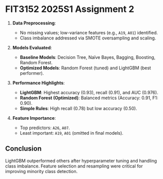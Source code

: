 # FIT3152 2025S1 Assignment 2

1. **Data Preprocessing**:
   - No missing values; low-variance features (e.g., `A19`, `A01`) identified.
   - Class imbalance addressed via SMOTE oversampling and scaling.

2. **Models Evaluated**:
   - **Baseline Models**: Decision Tree, Naïve Bayes, Bagging, Boosting, Random Forest.
   - **Optimized Models**: Random Forest (tuned) and LightGBM (best performer).

3. **Performance Highlights**:
   - **LightGBM**: Highest accuracy (0.93), recall (0.91), and AUC (0.976).
   - **Random Forest (Optimized)**: Balanced metrics (Accuracy: 0.91, F1: 0.90).
   - **Simple Rules**: High recall (0.78) but low accuracy (0.50).

4. **Feature Importance**:
   - Top predictors: `A26`, `A07`.
   - Least important: `A19`, `A01` (omitted in final models).

## **Conclusion**
LightGBM outperformed others after hyperparameter tuning and handling class imbalance. Feature selection and resampling were critical for improving minority class detection.

